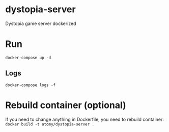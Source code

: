 # dystopia-server
Dystopia game server dockerized

# Run
`docker-compose up -d`

## Logs
`docker-compose logs -f`

# Rebuild container (optional)
If you need to change anything in Dockerfile, you need to rebuild container: `docker build -t atomy/dystopia-server .`
